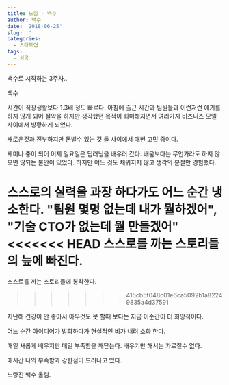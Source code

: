 ```yaml
---
title: 느낌 - 백수
author: 백수
date: '2018-06-25'
slug: ''
categories:
  - 스타트업
tags:
  - 성공
---
```

백수로 시작하는 3주차..

백수

시간이 직장생활보다 1.3배 정도 빠르다.
아침에 출근 시간과 팀원들과 이런저런 얘기를 하지 않게 되어
절약을 하지만 생각했던 목적이 희미해지면서 
여러가지 비즈니스 모델 사이에서 방황하게 되었다.

새로운것과 진부하지만 돈벌수 있는 것 들 사이에서 
매번 고민 중이다.

세미나 충이 되어 어제 일요일은 딥러닝을 배우러 갔다.
배움보다는 무언가라도 하지 않으면 않되는 불안이 있었다.
하지만 어느 것도 채워지지 않고 생각의 분절만 경험했다.

스스로의 실력을 과장 하다가도 어느 순간 냉소한다.
"팀원 몇명 없는데 내가 뭘하겠어", "기술 CTO가 없는데 뭘 만들겠어" 
<<<<<<< HEAD
스스로를 까는 스토리들의 늪에 빠진다.
=======
스스로를 까는 스토리들에 봉착한다.
>>>>>>> 415cb5f048c01e6ca5092b1a82249835a4d37591

지난해 건강이  안 좋아서 아무것도 못 할때 보다는 
지금 이순간이 더 희망적이다.

어느 순간 아이디어가 발화하다가 현실적인 비가 내려 소화 한다.

매일 새롭게 배우지만 매일 부족함을 깨닫는다.
배우기만 해서는 가르칠수 없다.

매시간 나의 부족함과 강한점이 드러나고 있다.

노량진 백수 올림.
